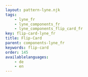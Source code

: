 ```yaml
---
layout: pattern-lyne.njk
tags: 
    - lyne_fr
    - lyne_components_fr
    - lyne_components_flip_card_fr
key: flip-card-lyne_fr
title: Flip-Card
parent: components-lyne_fr
keywords: flip-card
order: 145
availablelanguages: 
    - de
    - en
---
```

